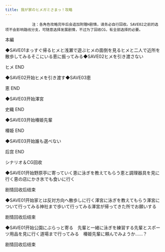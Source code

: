 ```yaml
---
title: 我が家のヒメガミさまっ！攻略
---
```


                注：各角色攻略完毕后会追加附赠H剧情，请务必自行回收。SAVE02之前的选项不会影响路线分支，可随意选择发展剧情，不过为了回收CG，有全部选择的必要。

本編

◆SAVE01まっすぐ帰るヒメと浅瀬で遊ぶヒメの面倒を見るヒメと二人で近所を散歩してみるそこにいる恵に振ってみる◆SAVE02ヒメを引き渡さない

ヒメ END

◆SAVE02开始ヒメを引き渡す◆SAVE03恵

恵 END

◆SAVE03开始澤宮

史織 END

◆SAVE03开始椿姫先輩

椿姫 END

◆SAVE03开始誰も選べない

后宫 END

シナリオ＆CG回收

◆SAVE01开始野原亭に寄っていく恵に泳ぎを教えてもらう恵と調理器具を見に行く恵の店にかき氷でも食いに行く

剧情回收后结束

◆SAVE01开始家とは反対方向へ散歩しに行く澤宮に泳ぎを教えてもらう澤宮について行ってみる神社まで歩いて行ってみる澤宮が帰ってきた所でお願いする

剧情回收后结束

◆SAVE01开始公園にぶらっと寄る　先輩と一緒に泳ぎを練習する先輩とスポーツ用品を見に行く道場まで行ってみる　椿姫先輩に頼んでみようか……？

剧情回收后结束
              
